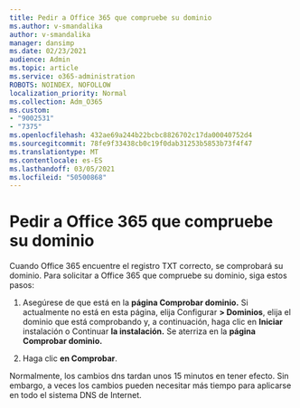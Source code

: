```yaml
---
title: Pedir a Office 365 que compruebe su dominio
ms.author: v-smandalika
author: v-smandalika
manager: dansimp
ms.date: 02/23/2021
audience: Admin
ms.topic: article
ms.service: o365-administration
ROBOTS: NOINDEX, NOFOLLOW
localization_priority: Normal
ms.collection: Adm_O365
ms.custom:
- "9002531"
- "7375"
ms.openlocfilehash: 432ae69a244b22bcbc8826702c17da00040752d4
ms.sourcegitcommit: 78fe9f33438cb0c19f0dab31253b5853b73f4f47
ms.translationtype: MT
ms.contentlocale: es-ES
ms.lasthandoff: 03/05/2021
ms.locfileid: "50500868"
---
```

# <a name="ask-office-365-to-verify-your-domain"></a>Pedir a Office 365 que compruebe su dominio

Cuando Office 365 encuentre el registro TXT correcto, se comprobará su dominio. Para solicitar a Office 365 que compruebe su dominio, siga estos pasos:

1. Asegúrese de que está en la **página Comprobar dominio.** Si actualmente no está en esta página, elija Configurar **> Dominios**, elija el dominio que está comprobando y, a continuación, haga clic en **Iniciar** instalación o Continuar **la instalación.** Se aterriza en la **página Comprobar dominio.**

2. Haga clic **en Comprobar**.

Normalmente, los cambios dns tardan unos 15 minutos en tener efecto. Sin embargo, a veces los cambios pueden necesitar más tiempo para aplicarse en todo el sistema DNS de Internet.

